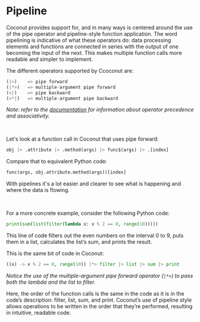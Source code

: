 # Pipeline

Coconut provides support for, and in many ways is centered around the use of the pipe operator and pipeline-style function application. The word pipelining is indicative of what these operators do: data processing elements and functions are connected in series with the output of one becoming the input of the next. This makes multiple function calls more readable and simpler to implement.

The different operators supported by Ccoconut are:
```python
(|>)    => pipe forward
(|*>)   => multiple-argument pipe forward
(<|)    => pipe backward
(<*|)   => multiple-argument pipe backward
```
*Note: refer to the [documentation](http://coconut.readthedocs.io/en/master/DOCS.html#operators) for information about operator precedence and associativity.*

<br/>

Let's look at a function call in Coconut that uses pipe forward:
```python
obj |> .attribute |> .method(args) |> func$(args) |> .[index]
```

Compare that to equivalent Python code:
```python
func(args, obj.attribute.method(args))[index]
```

With pipelines it's a lot easier and clearer to see what is happening and where the data is flowing.

<br/>

For a more concrete example, consider the following Python code:
```python
print(sum(list(filter(lambda x: x % 2 == 0, range(10)))))
```

This line of code filters out the even numbers on the interval 0 to 9, puts them in a list, calculates the list’s sum, and prints the result.

This is the same bit of code in Coconut:
```python
((x) -> x % 2 == 0, range(10)) |*> filter |> list |> sum |> print
```
*Notice the use of the multiple-argument pipe forward operator (*```|*>```*) to pass both the lambda and the list to filter.*

Here, the order of the function calls is the same in the code as it is in the code’s description: filter, list, sum, and print. Coconut’s use of pipeline style allows operations to be written in the order that they’re performed, resulting in intuitive, readable code.
